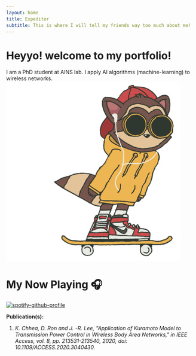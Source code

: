 ```yaml
---
layout: home
title: Expeditor
subtitle: This is where I will tell my friends way too much about me!
---
```

# Heyyo! welcome to my portfolio!
I am a PhD student at AINS lab. I apply AI algorithms (machine-learning) to wireless networks.
![image](/assets/giphy.gif)

# My Now Playing 🎧

[![spotify-github-profile](https://spotify-github-profile.vercel.app/api/view?uid=l0d5u4xvdcvavv2a2of81kx07&cover_image=true&theme=default)](https://github.com/kittinan/spotify-github-profile)

[facebook]: https://https://www.facebook.com/ChheangKim/

**Publication(s):**
1. *K. Chhea, D. Ron and J. -R. Lee, "Application of Kuramoto Model to Transmission Power Control in Wireless Body Area Networks," in IEEE Access, vol. 8, pp. 213531-213540, 2020, doi: 10.1109/ACCESS.2020.3040430.*

